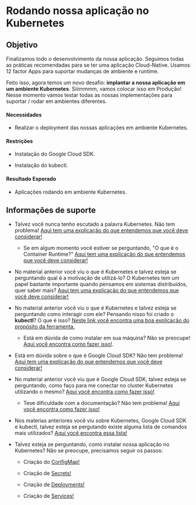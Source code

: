 # Rodando nossa aplicação no Kubernetes

## Objetivo

Finalizamos todo o desenvolvimento da nossa aplicação. Seguimos todas as práticas recomendadas para se ter uma aplicação 
Cloud-Native. Usamos 12 factor Apps para suportar mudanças de ambiente e runtime.

Feito isso, agora temos um novo desafio: **implantar a nossa aplicação em um ambiente Kubernetes**. Siiimmmm, vamos 
colocar isso em Produção! Nesse momento vamos testar todas as nossas implementações para suportar / rodar em ambientes 
diferentes.

#### Necessidades

* Realizar o deployment das nossas aplicações em ambiente Kubernetes.

#### Restrições

* Instalação do Google Cloud SDK.

* Instalação do kubectl.

#### Resultado Esperado

* Aplicações rodando em ambiente Kubernetes.

## Informações de suporte

* Talvez você nunca tenho escutado a palavra Kubernetes. Não tem problema! [Aqui tem uma explicação do que entendemos que você deve considerar!](https://kubernetes.io/docs/concepts/overview/what-is-kubernetes/)
  
  * Se em algum momento você estiver se perguntando, "O que é o Container Runtime?" [Aqui tem uma explicação do que entendemos que você deve considerar!](https://kubernetes.io/docs/setup/production-environment/container-runtimes/)

* No material anterior você viu o que é Kubernetes e talvez esteja se perguntando qual é a motivação de utilizá-lo? 
O Kubernetes tem um papel bastante importante quando pensamos em sistemas distribuídos, quer saber mais? [Aqui tem uma explicação do que entendemos que você deve considerar!](https://www.redhat.com/pt-br/topics/containers/what-is-kubernetes)

* No material anterior você viu o que é Kubernetes e talvez esteja se perguntando como interagir com ele? Pensando nisso 
foi criado o **kubectl**? O que é isso? [Neste link você encontra uma boa explicação do propósito da ferramenta.](https://kubernetes.io/docs/reference/kubectl/overview/)
  
  * Está em dúvida de como instalar em sua máquina? Não se preocupe! [Aqui você encontra como fazer isso!](https://kubernetes.io/docs/tasks/tools/install-kubectl/).

* Está em dúvida sobre o que é Google Cloud SDK? Não tem problema! [Aqui tem uma explicação do que entendemos que você deve considerar!](https://cloud.google.com/sdk)

* No material anterior você viu que é Google Cloud SDK, talvez esteja se perguntando, como faço para me conectar no cluster 
Kubernetes utilizando o mesmo? [Aqui você encontra como fazer isso!](https://cloud.google.com/kubernetes-engine/docs/how-to/cluster-access-for-kubectl?hl=pt-br)
  
  * Teve dificuldade com a documentação? Não tem problema! [Aqui você encontra como fazer isso!](../informacao_procedural/conectando_gcloud_sdk.md)
  
* Nos materias anteriores você viu sobre Kubernetes, Google Cloud SDK e kubectl, talvez esteja se pergutando existe alguma lista de comandos mais utilizados? [Aqui você encontra essa lista!](../informacao_suporte/kubectl_cheatsheet.md)

* Talvez esteja se perguntando, como instalar nossa aplicação no Kubernetes? Não se preocupe, precisamos seguir os passos:
  
  * Criação do [ConfigMap!](../informacao_suporte/kubernetes_configmap.md)
  
  * Criação de [Secrets!](../informacao_suporte/kubernetes_secret.md)
  
  * Criação de [Deployments!](../informacao_suporte/kubernetes_deployment.md) 
  
  * Criação de [Services!](../informacao_suporte/kubernetes_service.md)        